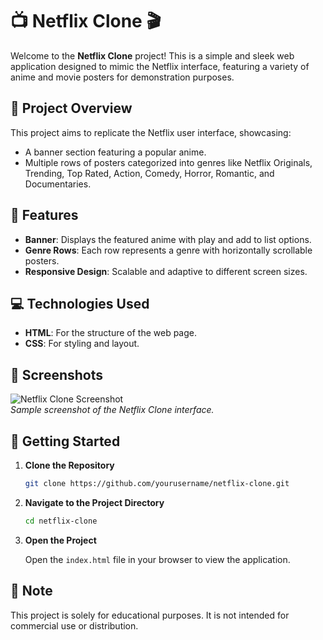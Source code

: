
# 📺 Netflix Clone 🎬

Welcome to the **Netflix Clone** project! This is a simple and sleek web application designed to mimic the Netflix interface, featuring a variety of anime and movie posters for demonstration purposes.

## 📂 Project Overview

This project aims to replicate the Netflix user interface, showcasing:
- A banner section featuring a popular anime.
- Multiple rows of posters categorized into genres like Netflix Originals, Trending, Top Rated, Action, Comedy, Horror, Romantic, and Documentaries.

## 🌟 Features

- **Banner**: Displays the featured anime with play and add to list options.
- **Genre Rows**: Each row represents a genre with horizontally scrollable posters.
- **Responsive Design**: Scalable and adaptive to different screen sizes.

## 💻 Technologies Used

- **HTML**: For the structure of the web page.
- **CSS**: For styling and layout.

## 📸 Screenshots

![Netflix Clone Screenshot](../images/screenshot.png)  
*Sample screenshot of the Netflix Clone interface.*

## 🚀 Getting Started

1. **Clone the Repository**

   ```bash
   git clone https://github.com/yourusername/netflix-clone.git
   ```

2. **Navigate to the Project Directory**

   ```bash
   cd netflix-clone
   ```

3. **Open the Project**

   Open the `index.html` file in your browser to view the application.

## 📝 Note

This project is solely for educational purposes. It is not intended for commercial use or distribution.

